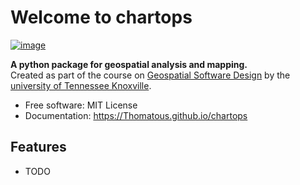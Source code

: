 # Welcome to chartops


[![image](https://img.shields.io/pypi/v/chartops.svg)](https://pypi.python.org/pypi/chartops)


**A python package for geospatial analysis and mapping.**  
Created as part of the course on [Geospatial Software Design](https://geog-510.gishub.org/) by the [university of Tennessee Knoxville](https://www.utk.edu/).


-   Free software: MIT License
-   Documentation: <https://Thomatous.github.io/chartops>


## Features

-   TODO
